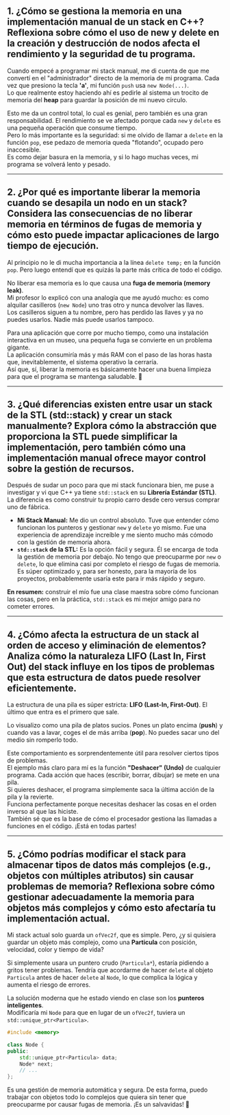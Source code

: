 ## 1. ¿Cómo se gestiona la memoria en una implementación manual de un stack en C++? Reflexiona sobre cómo el uso de new y delete en la creación y destrucción de nodos afecta el rendimiento y la seguridad de tu programa.
Cuando empecé a programar mi stack manual, me di cuenta de que me convertí en el "administrador" directo de la memoria de mi programa. Cada vez que presiono la tecla **'a'**, mi función `push` usa `new Node(...)`.  
Lo que realmente estoy haciendo ahí es pedirle al sistema un trocito de memoria del **heap** para guardar la posición de mi nuevo círculo.

Esto me da un control total, lo cual es genial, pero también es una gran responsabilidad. El rendimiento se ve afectado porque cada `new` y `delete` es una pequeña operación que consume tiempo.  
Pero lo más importante es la seguridad: si me olvido de llamar a `delete` en la función `pop`, ese pedazo de memoria queda "flotando", ocupado pero inaccesible.  
Es como dejar basura en la memoria, y si lo hago muchas veces, mi programa se volverá lento y pesado.

---

## 2. ¿Por qué es importante liberar la memoria cuando se desapila un nodo en un stack? Considera las consecuencias de no liberar memoria en términos de fugas de memoria y cómo esto puede impactar aplicaciones de largo tiempo de ejecución.
Al principio no le di mucha importancia a la línea `delete temp;` en la función `pop`. Pero luego entendí que es quizás la parte más crítica de todo el código.

No liberar esa memoria es lo que causa una **fuga de memoria (memory leak)**.  
Mi profesor lo explicó con una analogía que me ayudó mucho: es como alquilar casilleros (`new Node`) uno tras otro y nunca devolver las llaves.  
Los casilleros siguen a tu nombre, pero has perdido las llaves y ya no puedes usarlos. Nadie más puede usarlos tampoco.

Para una aplicación que corre por mucho tiempo, como una instalación interactiva en un museo, una pequeña fuga se convierte en un problema gigante.  
La aplicación consumiría más y más RAM con el paso de las horas hasta que, inevitablemente, el sistema operativo la cerraría.  
Así que, sí, liberar la memoria es básicamente hacer una buena limpieza para que el programa se mantenga saludable. 🧹

---

## 3. ¿Qué diferencias existen entre usar un stack de la STL (std::stack) y crear un stack manualmente? Explora cómo la abstracción que proporciona la STL puede simplificar la implementación, pero también cómo una implementación manual ofrece mayor control sobre la gestión de recursos.
Después de sudar un poco para que mi stack funcionara bien, me puse a investigar y vi que C++ ya tiene `std::stack` en su **Librería Estándar (STL)**.  
La diferencia es como construir tu propio carro desde cero versus comprar uno de fábrica.

- **Mi Stack Manual:** Me dio un control absoluto. Tuve que entender cómo funcionan los punteros y gestionar `new` y `delete` yo mismo. Fue una experiencia de aprendizaje increíble y me siento mucho más cómodo con la gestión de memoria ahora.  
- **`std::stack` de la STL:** Es la opción fácil y segura. Él se encarga de toda la gestión de memoria por debajo. No tengo que preocuparme por `new` o `delete`, lo que elimina casi por completo el riesgo de fugas de memoria. Es súper optimizado y, para ser honesto, para la mayoría de los proyectos, probablemente usaría este para ir más rápido y seguro.

**En resumen:** construir el mío fue una clase maestra sobre cómo funcionan las cosas, pero en la práctica, `std::stack` es mi mejor amigo para no cometer errores.

---

## 4. ¿Cómo afecta la estructura de un stack al orden de acceso y eliminación de elementos? Analiza cómo la naturaleza LIFO (Last In, First Out) del stack influye en los tipos de problemas que esta estructura de datos puede resolver eficientemente.
La estructura de una pila es súper estricta: **LIFO (Last-In, First-Out)**. El último que entra es el primero que sale.

Lo visualizo como una pila de platos sucios. Pones un plato encima (**push**) y cuando vas a lavar, coges el de más arriba (**pop**). No puedes sacar uno del medio sin romperlo todo.

Este comportamiento es sorprendentemente útil para resolver ciertos tipos de problemas.  
El ejemplo más claro para mí es la función **"Deshacer" (Undo)** de cualquier programa. Cada acción que haces (escribir, borrar, dibujar) se mete en una pila.  
Si quieres deshacer, el programa simplemente saca la última acción de la pila y la revierte.  
Funciona perfectamente porque necesitas deshacer las cosas en el orden inverso al que las hiciste.  
También sé que es la base de cómo el procesador gestiona las llamadas a funciones en el código. ¡Está en todas partes!

---

## 5. ¿Cómo podrías modificar el stack para almacenar tipos de datos más complejos (e.g., objetos con múltiples atributos) sin causar problemas de memoria? Reflexiona sobre cómo gestionar adecuadamente la memoria para objetos más complejos y cómo esto afectaría tu implementación actual.
Mi stack actual solo guarda un `ofVec2f`, que es simple. Pero, ¿y si quisiera guardar un objeto más complejo, como una **Particula** con posición, velocidad, color y tiempo de vida?

Si simplemente usara un puntero crudo (`Particula*`), estaría pidiendo a gritos tener problemas. Tendría que acordarme de hacer `delete` al objeto `Particula` antes de hacer `delete` al `Node`, lo que complica la lógica y aumenta el riesgo de errores.

La solución moderna que he estado viendo en clase son los **punteros inteligentes**.  
Modificaría mi `Node` para que en lugar de un `ofVec2f`, tuviera un `std::unique_ptr<Particula>`.

```cpp
#include <memory>

class Node {
public:
    std::unique_ptr<Particula> data;
    Node* next;
    // ...
};
```
Es una gestión de memoria automática y segura. De esta forma, puedo trabajar con objetos todo lo complejos que quiera sin tener que preocuparme por causar fugas de memoria. ¡Es un salvavidas! 🚀
